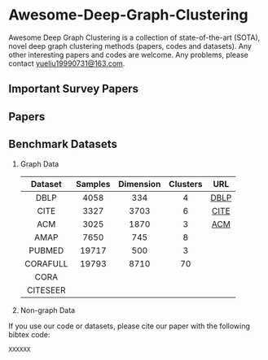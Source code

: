 # Awesome-Deep-Graph-Clustering

Awesome Deep Graph Clustering is a collection of state-of-the-art (SOTA), novel deep graph clustering methods (papers, codes and datasets). Any other interesting papers and codes are welcome. Any problems, please contact yueliu19990731@163.com.



## Important Survey Papers



## Papers



## Benchmark Datasets

1. Graph Data

   | Dataset  | Samples | Dimension | Clusters |                             URL                              |
   | :------: | :-----: | :-------: | :------: | :----------------------------------------------------------: |
   |   DBLP   |  4058   |    334    |    4     | [DBLP](https://drive.google.com/file/d/1GoKPeC7vdVqu93gSFSGVU1ZhIqFwEDu0/view?usp=sharing) |
   |   CITE   |  3327   |   3703    |    6     | [CITE](https://drive.google.com/file/d/1DgFXjTn3FWsHoetMF3GoxBCM2MEZi6jX/view?usp=sharing) |
   |   ACM    |  3025   |   1870    |    3     | [ACM](https://drive.google.com/file/d/1HgrZmhN50VL0342uwtIAch69mYtfawa-/view?usp=sharing) |
   |   AMAP   |  7650   |    745    |    8     |                                                              |
   |  PUBMED  |  19717  |    500    |    3     |                                                              |
   | CORAFULL |  19793  |   8710    |    70    |                                                              |
   |   CORA   |         |           |          |                                                              |
   | CITESEER |         |           |          |                                                              |

   

   

2. Non-graph Data





If you use our code or datasets, please cite our paper with the following bibtex code:

```
XXXXXX
```



